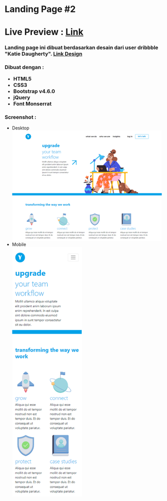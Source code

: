 # Landing Page #2
# Live Preview : <a href="https://yudha1121ay.github.io/landing-page-2/">Link</a>

<h3>Landing page ini dibuat berdasarkan desain dari user dribbble "Katie Daugherty". <a href="https://dribbble.com/shots/16004637-Landing-Page">Link Design</a></h3>

<h3>Dibuat dengan :<br>
<ul>
    <li>HTML5</li>
    <li>CSS3</li>
    <li>Bootstrap v4.6.0</li>
    <li>jQuery</li>
    <li>Font Monserrat</li>
</ul></h3>

<h3>Screenshot :</h2>
<ul>
<li>Desktop</li>
<img src="screenshot/desktop.png" width="800">
<br>

<li>Mobile</li>
<img src="screenshot/mobile.png" height="800">
</ul>
